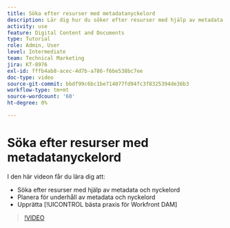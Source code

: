 ```yaml
---
title: Söka efter resurser med metadatanyckelord
description: Lär dig hur du söker efter resurser med hjälp av metadata och nyckelord, planerar för underhåll av metadata och nyckelord och upprättar [!UICONTROL Workfront DAM] bästa praxis.
activity: use
feature: Digital Content and Documents
type: Tutorial
role: Admin, User
level: Intermediate
team: Technical Marketing
jira: KT-8976
exl-id: fffb4ab8-acec-4d7b-a786-f6be538bc7ee
doc-type: video
source-git-commit: bbdf99c6bc1be714077fd94fc3f8325394de36b3
workflow-type: tm+mt
source-wordcount: '60'
ht-degree: 0%

---
```


# Söka efter resurser med metadatanyckelord

I den här videon får du lära dig att:

* Söka efter resurser med hjälp av metadata och nyckelord
* Planera för underhåll av metadata och nyckelord
* Upprätta [!UICONTROL bästa praxis för Workfront DAM]

>[!VIDEO](https://video.tv.adobe.com/v/335239/?quality=12&learn=on&enablevpops=1)
